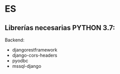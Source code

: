 # ES

## Librerías necesarias PYTHON 3.7:
Backend:
- djangorestframework 
- django-cors-headers
- pyodbc
- mssql-django

